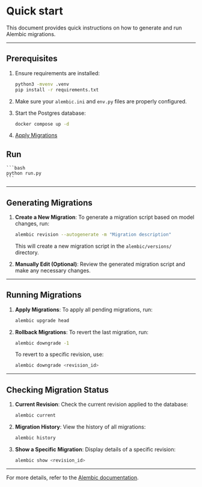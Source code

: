 # Quick start

This document provides quick instructions on how to generate and run Alembic migrations.

---

## Prerequisites

1. Ensure requirements are installed:
   ```bash
   python3 -mvenv .venv
   pip install -r requirements.txt
   ```

2. Make sure your `alembic.ini` and `env.py` files are properly configured.

3. Start the Postgres database:

    ```bash
    docker compose up -d
    ```

4. [Apply Migrations](#running-migrations)

## Run

    ```bash
    python run.py
    ```

---

## Generating Migrations

1. **Create a New Migration**:
   To generate a migration script based on model changes, run:
   ```bash
   alembic revision --autogenerate -m "Migration description"
   ```
   This will create a new migration script in the `alembic/versions/` directory.

2. **Manually Edit (Optional)**:
   Review the generated migration script and make any necessary changes.

---

## Running Migrations

1. **Apply Migrations**:
   To apply all pending migrations, run:
   ```bash
   alembic upgrade head
   ```

2. **Rollback Migrations**:
   To revert the last migration, run:
   ```bash
   alembic downgrade -1
   ```

   To revert to a specific revision, use:
   ```bash
   alembic downgrade <revision_id>
   ```

---

## Checking Migration Status

1. **Current Revision**:
   Check the current revision applied to the database:
   ```bash
   alembic current
   ```

2. **Migration History**:
   View the history of all migrations:
   ```bash
   alembic history
   ```

3. **Show a Specific Migration**:
   Display details of a specific revision:
   ```bash
   alembic show <revision_id>
   ```

---

For more details, refer to the [Alembic documentation](https://alembic.sqlalchemy.org/en/latest/).
